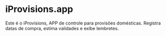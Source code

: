 # iProvisions.app
Este é o iProvisions, APP de controle para provisões domésticas. Registra datas de compra, estima validades e exibe lembretes.
